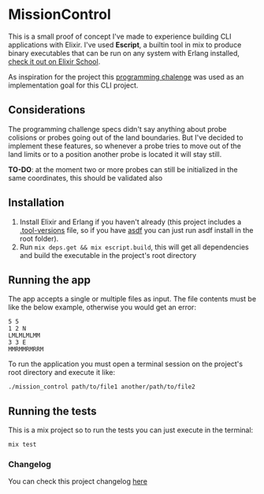 
# MissionControl

  

This is a small proof of concept I've made to experience building CLI applications with Elixir. I've used **Escript**, a builtin tool in mix to produce binary executables that can be run on any system with Erlang installed, [check it out on Elixir School](https://elixirschool.com/en/lessons/advanced/escripts/).

As inspiration for the project this [programming chalenge](challenge_specs.pdf) was used as an implementation goal for this CLI project.  

## Considerations

The programming challenge specs didn't say anything about probe colisions or probes going out of the land boundaries. But I've decided to implement these features, so whenever a probe tries to move out of the land limits or to a position another probe is located it will stay still.

**TO-DO**: at the moment two or more probes can still be initialized in the same coordinates, this should be validated also

## Installation

 1. Install Elixir and Erlang if you haven't already (this project includes a [.tool-versions](.tool-versions) file, so if you have [asdf](https://github.com/asdf-vm/asdf) you can just run asdf install in the root folder).
 2. Run `mix deps.get && mix escript.build`, this will get all dependencies and build the executable in the project's root directory

## Running the app

The app accepts a single or multiple files as input. The file contents must be like the below example, otherwise you would get an error:

```
5 5
1 2 N
LMLMLMLMM
3 3 E
MMRMMRMRRM

```

To run the application you must open a terminal session on the project's root directory and execute it like:

    ./mission_control path/to/file1 another/path/to/file2

## Running the tests

This is a mix project so to run the tests you can just execute in the terminal:

    mix test

### Changelog

You can check this project changelog [here](CHANGELOG.md)
